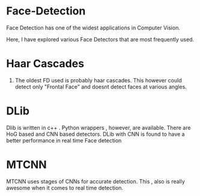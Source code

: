 # Face-Detection

Face Detection has one of the widest applications in Computer Vision.

Here, I have explored various Face Detectors that are most frequently used.

Haar Cascades
=============
1. The oldest FD used is probably haar cascades. This however could detect only "Frontal Face" and doesnt detect faces at various angles.

DLib
====
Dlib is written in c++ . Python wrappers , however, are available. There are HoG based and CNN based detectors.
DLib with CNN is found to have a better performance in real time Face detection
 
MTCNN
=====
MTCNN uses stages of CNNs for accurate detection. This , also is really awesome when it comes to real time detection.

 

